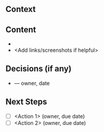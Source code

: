 # <Section Title>

## Context

<Short paragraph: what this section covers for our project.>

## Content
- <Bullets or tables as required by your section>
- <Add links/screenshots if helpful>

## Decisions (if any)
- <Decision> — owner, date

## Next Steps
- [ ] <Action 1> (owner, due date)
- [ ] <Action 2> (owner, due date) 